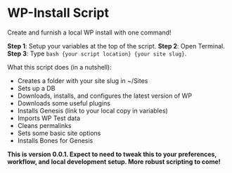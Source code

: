 WP-Install Script
======================

Create and furnish a local WP install with one command!

**Step 1**: Setup your variables at the top of the script.
**Step 2**: Open Terminal.
**Step 3**: Type `bash {your script location} {your site slug}`.

What this script does (in a nutshell):
- Creates a folder with your site slug in ~/Sites
- Sets up a DB
- Downloads, installs, and configures the latest version of WP
- Downloads some useful plugins
- Installs Genesis (link to your local copy in variables)
- Imports WP Test data
- Cleans permalinks
- Sets some basic site options
- Installs Bones for Genesis

**This is version 0.0.1. Expect to need to tweak this to your preferences, workflow, and local development setup. More robust scripting to come!**